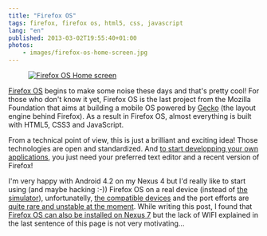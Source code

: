 ```yaml
---
title: "Firefox OS"
tags: firefox, firefox os, html5, css, javascript
lang: "en"
published: 2013-03-02T19:55:40+01:00
photos:
    - images/firefox-os-home-screen.jpg
---
```


<figure class="object-left"><a href="/images/firefox-os-home-screen.jpg"><img
src="/images/220x/firefox-os-home-screen.jpg" alt="Firefox OS Home
screen"></a></figure>

[Firefox OS](http://www.mozilla.org/en-US/firefox/partners/#os) begins to make
some noise these days and that's pretty cool! For those who don't know it yet,
Firefox OS is the last project from the Mozilla Foundation that aims at
building a mobile OS powered by
[Gecko](https://developer.mozilla.org/en-US/docs/Mozilla/Gecko) (the layout
engine behind Firefox). As a result in Firefox OS, almost everything is built
with HTML5, CSS3 and JavaScript.

From a technical point of view, this is just a brilliant and exciting idea!
Those technologies are open and standardized. And [to start developping your own
applications](https://marketplace.firefox.com/developers/docs/quick_start), you
just need your preferred text editor and a recent version of Firefox!

I'm very happy with Android 4.2 on my Nexus 4 but I'd really like to start using
(and maybe hacking :-)) Firefox OS on a real device (instead of [the
simulator](https://addons.mozilla.org/en-US/firefox/addon/firefox-os-simulator/)),
unfortunatelly, [the compatible
devices](https://github.com/mozilla-b2g/B2G/blob/master/config.sh#L51) and the
port efforts are [quite rare and unstable at the
moment](https://autonome.wordpress.com/2013/01/15/firefox-os-devices-and-dark-matter/).
While writing this post, I found that [Firefox OS can also be installed on Nexus
7](https://wiki.mozilla.org/B2G/Nexus7) but the lack of WIFI explained in the
last sentence of this page is not very motivating...

